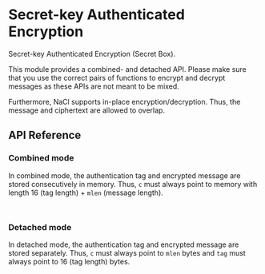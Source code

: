 # Secret-key Authenticated Encryption

Secret-key Authenticated Encryption (Secret Box).

This module provides a combined- and detached API.
Please make sure that you use the correct pairs of functions to encrypt and decrypt messages as these APIs are not meant to be mixed.

Furthermore, NaCl supports in-place encryption/decryption.
Thus, the message and ciphertext are allowed to overlap.

## API Reference

### Combined mode

In combined mode, the authentication tag and encrypted message are stored consecutively in memory.
Thus, `c` must always point to memory with length 16 (tag length) + `mlen` (message length).

```{doxygenfunction} Hacl_NaCl_crypto_secretbox_easy
```

```{doxygenfunction} Hacl_NaCl_crypto_secretbox_open_easy
```

### Detached mode

In detached mode, the authentication tag and encrypted message are stored separately.
Thus, `c` must always point to `mlen` bytes and `tag` must always point to 16 (tag length) bytes.

```{doxygenfunction} Hacl_NaCl_crypto_secretbox_detached
```

```{doxygenfunction} Hacl_NaCl_crypto_secretbox_open_detached
```


